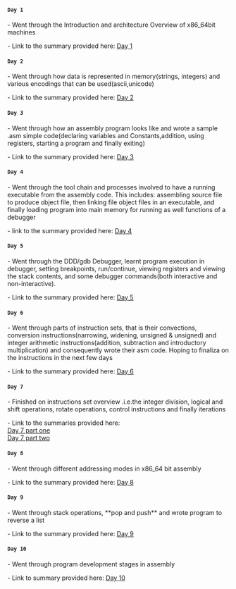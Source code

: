 ####  `Day 1`
<p>- Went through the Introduction and architecture Overview of x86_64bit machines</p>
<p>- Link to the summary provided here: <a href="https://github.com/fr334aks/100-days-of-Hacking/tree/main/boynamedboy/1.Introduction&architectureoverview">Day 1</a></p>

####  `Day 2`
<p>- Went through how data is represented in memory(strings, integers) and various encodings that can be used(ascii,unicode)</p>
<p>- Link to the summary provided here: <a href="https://github.com/fr334aks/100-days-of-Hacking/tree/main/boynamedboy/2.DataRepresentation">Day 2</a></p>

#### `Day 3`
<p>- Went through how an assembly program looks like and wrote a sample .asm simple code(declaring variables and Constants,addition, using registers, starting a program and finally exiting)
<p>- Link to the summary provided here: <a href="https://github.com/fr334aks/100-days-of-Hacking/tree/main/boynamedboy/3.ProgramFormat">Day 3</a></p>

#### `Day 4`
<p>- Went through the tool chain and processes involved to have a running executable from the assembly code. This includes: assembling source file to produce object file, then linking file object files in an executable, and finally loading program into main memory for running as well functions of a debugger
<p>- link to the summary provided here: <a href="https://github.com/fr334aks/100-days-of-Hacking/tree/main/boynamedboy/4.ToolChain/Readme.md">Day 4</a></p>

#### `Day 5`
<p>- Went through the DDD/gdb Debugger, learnt program execution in debugger, setting breakpoints, run/continue, viewing registers and viewing the stack contents, and some debugger commands(both interactive and non-interactive).</p>
<p>- Link to the summary provided here: <a href="https://github.com/fr334aks/100-days-of-Hacking/tree/main/boynamedboy/5.DDD/Readme.md">Day 5</a></p>

#### `Day 6`
<p>- Went through parts of instruction sets, that is their convections, conversion instructions(narrowing, widening, unsigned & unsigned) and integer arithmetic instructions(addition, subtraction and introductory multiplication) and consequently wrote their asm code. Hoping to finaliza on the instructions in the next few days<br>
<p>- Link to the  summary provided here: <a href="https://github.com/fr334aks/100-days-of-Hacking/tree/main/boynamedboy/6.InstructionSetOverview/Readme.md">Day 6</a></p>

#### `Day 7`
<p>- Finished on instructions set overview .i.e.the integer division, logical and shift operations, rotate operations, control instructions and finally iterations</p>
<p>- Link to the summaries provided here:<br>
<a href="https://github.com/fr334aks/100-days-of-Hacking/tree/main/boynamedboy/6.InstructionSetOverview/Readme.md">Day 7 part one</a><br>
<a href="https://github.com/fr334aks/100-days-of-Hacking/tree/main/boynamedboy/6.InstructionSetOverview/Readme2.md">Day 7 part two</a></p>

#### `Day 8`
<p>- Went through different addressing modes in x86_64 bit assembly</p>
<p>- Link to the summary provided here: <a href="https://github.com/fr334aks/100-days-of-Hacking/tree/main/boynamedboy/7.AddressingModes/Readme.md">Day 8</a>

#### `Day 9`
<p>- Went through stack operations, **pop and push** and wrote program to reverse a list</p>
<p>- Link to the summary provided here: <a href="https://github.com/fr334aks/100-days-of-Hacking/tree/main/boynamedboy/8.ProcessStack/Readme.md">Day 9</a>

#### `Day 10`
<p>- Went through program development stages in assembly</p>
<p>- Link to summary provided here: <a href="https://github.com/fr334aks/100-days-of-Hacking/tree/main/boynamedboy/9.ProgramDevelopment/Readme.md">Day 10</a></p>
